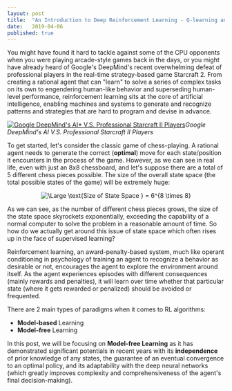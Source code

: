 ```yaml
---
layout: post
title:  "An Introduction to Deep Reinforcement Learning - Q-learning and Double Q-learning"
date:   2019-04-06
published: true
---
```

You might have found it hard to tackle against some of the CPU opponents when you were playing arcade-style games back in the days, or you might have already heard of Google's DeepMind's recent overwhelming defeat of professional players in the real-time strategy-based game Starcraft 2. From creating a rational agent that can "learn" to solve a series of complex tasks on its own to engendering human-like behavior and superseding human-level performance, reinforcement learning sits at the core of artificial intelligence, enabling machines and systems to generate and recognize patterns and strategies that are hard to program and devise in advance.

[![Google DeepMind's AI* V.S. Professional Starcraft II Players](https://i.redd.it/1f64hy10xj201.jpg)](https://www.youtube.com/watch?v=cUTMhmVh1qs&t=2s)*Google DeepMind's AI V.S. Professional Starcraft II Players*


To get started, let's consider the classic game of chess-playing. A rational agent needs to generate the correct (**optimal**) move for each state/position it encounters in the process of the game. However, as we can see in real life, even with just an 8x8 chessboard, and let's suppose there are a total of 5 different chess pieces possible. The size of the overall state space (the total possible states of the game) will be extremely huge:

<p align="center">
<img src="https://latex.codecogs.com/svg.latex?\text{Size of State Space } = 6^{8 \times 8}" title="\Large
\text{Size of State Space } = 6^{8 \times 8}"/>
</p>

As we can see, as the number of different chess pieces grows, the size of the state space skyrockets exponentially, exceeding the capability of a normal computer to solve the problem in a reasonable amount of time. So how do we actually get around this issue of state space which often rises up in the face of supervised learning?

Reinforcement learning, an award-penalty-based system, much like operant conditioning in psychology of training an agent to recognize a behavior as desirable or not, encourages the agent to explore the environment around itself. As the agent experiences episodes with different consequences (mainly rewards and penalties), it will learn over time whether that particular state (where it gets rewarded or penalized) should be avoided or frequented. 

There are 2 main types of paradigms when it comes to RL algorithms:
* **Model-based** Learning
* **Model-free** Learning

In this post, we will be focusing on **Model-free Learning** as it has demonstrated significant potentials in recent years with its **independence** of prior knowledge of any states, the guarantee of an eventual convergence to an optimal policy, and its adaptability with the deep neural networks (which greatly improves complexity and comprehensiveness of the agent's final decision-making).
